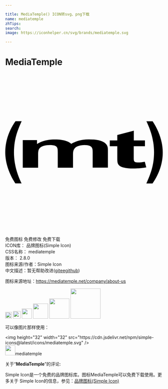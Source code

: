 ```yaml
---

title: MediaTemple() ICON转svg、png下载
name: mediatemple
zhTips: 
search: 
image: https://iconhelper.cn/svg/brands/mediatemple.svg

---
```


# MediaTemple  <small style="font-size: 60%;font-weight: 100"></small>

<div id="svg" class="svg-wrap">
<svg role="img" viewBox="0 0 24 24" xmlns="http://www.w3.org/2000/svg"><title>MediaTemple icon</title><path d="M4.839 10.145v.57h.034c1.021-.615 2.07-.666 2.7-.666 1.695 0 2.28.479 2.49.66.39-.225 1.229-.676 2.685-.676 2.896 0 2.896 1.141 2.896 1.59v2.7H13.32v-2.384c0-.494 0-1.045-1.24-1.045-.612 0-1.242.187-1.463.46-.206.234-.291.446-.291.964v2.021H8.001v-2.303c0-.711.015-1.14-1.206-1.14-.615 0-1.242.162-1.48.405-.186.185-.307.379-.307.996v2.04H2.67v-4.2h2.16l.009.008zm16.431.929h-1.69v1.68c0 .593 0 .786.691.786.328 0 .618-.037.929-.096l.07-.009.22.854c-.817.15-1.711.166-1.966.166-.76 0-1.742-.111-2.105-.425-.309-.255-.346-.506-.346-1.141v-1.82h-1.145v-.877h1.144v-.827l2.52-.65v1.479h1.696v.877l-.018.003zM1.54 16.71C.615 15.313 0 13.65 0 11.979 0 10.005.775 8.4 1.561 7.27h.936c-.695 1.54-1.168 2.85-1.168 4.752 0 2.182.774 3.865 1.125 4.627.012 0 .034.045.034.061H1.54zm20.919-9.42C23.385 8.688 24 10.35 24 12.021c0 1.971-.776 3.58-1.561 4.709h-.936c.694-1.541 1.17-2.85 1.17-4.752 0-2.184-.777-3.863-1.129-4.629-.012-.01-.031-.049-.031-.06h.946z"/></svg>
</div>
<detail full-name='mediatemple'></detail>

<div class="detail-page">
<p>
<span><span class="badge-success badge">免费图标</span> <span class="badge-success badge">免费修改</span>  <span class="badge-success badge">免费下载</span> </span>
<br/>
<span>
ICON库：
<span class="badge-secondary badge">品牌图标(Simple Icon)</span> 
</span>
<br/>
<span>
CSS名称：
<span class="badge-secondary badge">mediatemple</span> 
</span>

<br/>
<span>
版本：
<span class="badge-secondary badge">2.8.0</span> 
</span>
<br/>
<span>图标来源/作者：<span class="badge-light badge">Simple Icon</span></span> 
<br/>
<span class="zh-detail">中文描述：暂无<span class="help-link"><span>帮助改进</span>(<a href="https://gitee.com/liuwave/icon-helper/edit/master/json/brands/mediatemple.json" target="_blank" rel="noopener noreferrer">gitee</a><a href="https://github.com/liuwave/icon-helper/edit/master/json/brands/mediatemple.json" target="_blank" rel="noopener noreferrer">github</a></span>)</span><br/>
</p>
</div><div class="description description alert alert-light"><p>图标来源地址：<a href="https://mediatemple.net/company/about-us" target="_blank" rel="noopener noreferrer">https://mediatemple.net/company/about-us</a></p></div>
<div class="alert alert-dark">
<img height="21" width="21" src="https://cdn.jsdelivr.net/npm/simple-icons@latest/icons/mediatemple.svg" />
<img height="24" width="24" src="https://cdn.jsdelivr.net/npm/simple-icons@latest/icons/mediatemple.svg" />
<img height="32" width="32" src="https://cdn.jsdelivr.net/npm/simple-icons@latest/icons/mediatemple.svg" />
<img height="48" width="48" src="https://cdn.jsdelivr.net/npm/simple-icons@latest/icons/mediatemple.svg" />
<img height="64" width="64" src="https://cdn.jsdelivr.net/npm/simple-icons@latest/icons/mediatemple.svg" />
<img height="96" width="96" src="https://cdn.jsdelivr.net/npm/simple-icons@latest/icons/mediatemple.svg" />

</div>
<div>
  <p>可以像图片那样使用：    
  </p>
  <div class="alert alert-primary" style="font-size: 14px">
    &lt;img height="32" width="32" src="https://cdn.jsdelivr.net/npm/simple-icons@latest/icons/mediatemple.svg" /&gt;
    <copy-btn content='<img height="32" width="32" src="https://cdn.jsdelivr.net/npm/simple-icons@latest/icons/mediatemple.svg" />'></copy-btn>
  </div>
  <div class="alert alert-secondary">
    <img height="32" width="32" src="https://cdn.jsdelivr.net/npm/simple-icons@latest/icons/mediatemple.svg" />mediatemple
    <copy-btn content="mediatemple" btn-title="复制图标名称"></copy-btn>
  </div>
</div>
<div class="icon-detail__container">
<p>关于“<b>MediaTemple</b>”的评论:</p>
</div>
<Vssue title="关于“MediaTemple”的评论" />
<div><p>Simple Icon是一个免费的品牌图标库。图标MediaTemple可以免费下载使用。更多关于  Simple Icon的信息，参见：<a target="_blank" href="https://iconhelper.cn/brands.html">品牌图标(Simple Icon)</a>
</p></div>
